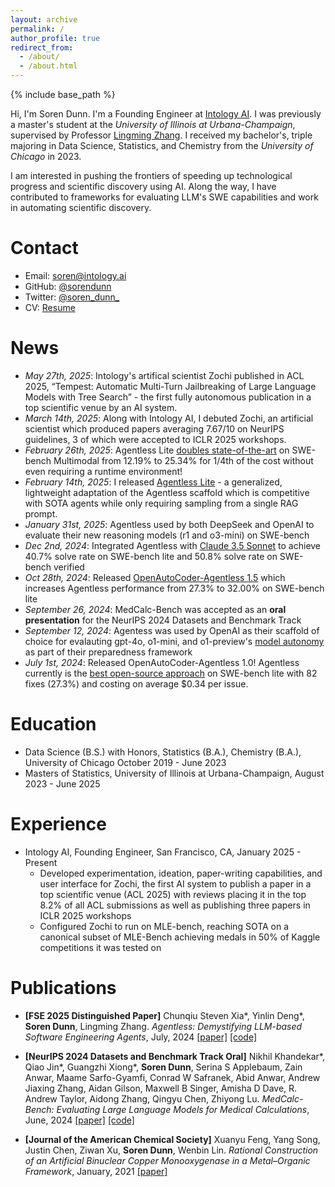 ```yaml
---
layout: archive
permalink: /
author_profile: true
redirect_from: 
  - /about/
  - /about.html
---
```


{% include base_path %}

Hi, I'm Soren Dunn. I'm a Founding Engineer at [Intology AI](https://www.intology.ai). I was previously a master's student at the *University of Illinois at Urbana-Champaign*, supervised by Professor [Lingming Zhang](https://lingming.cs.illinois.edu/index.html). I received my bachelor's, triple majoring in Data Science, Statistics, and Chemistry from the *University of Chicago* in 2023.

I am interested in pushing the frontiers of speeding up technological progress and scientific discovery using AI. Along the way, I have contributed to frameworks for evaluating LLM's SWE capabilities and work in automating scientific discovery.

Contact
=====
- Email: [soren@intology.ai](mailto:soren@intology.ai)
- GitHub: [@sorendunn](https://github.com/sorendunn)
- Twitter: [@soren_dunn_](https://twitter.com/soren_dunn_)
- CV: [Resume](https://drive.google.com/file/d/1vkVBOFYVau3r3tdOwhPvnSWvygM0-r_w/view?usp=sharing)

News
=====
- *May 27th, 2025*: Intology's artifical scientist Zochi published in ACL 2025, “Tempest: Automatic Multi-Turn Jailbreaking of Large Language Models with Tree Search” - the first fully autonomous publication in a top scientific venue by an AI system.
- *March 14th, 2025*: Along with Intology AI, I debuted Zochi, an artificial scientist which produced papers averaging 7.67/10 on NeurIPS guidelines, 3 of which were accepted to ICLR 2025 workshops.
- *February 26th, 2025*: Agentless Lite <ins>doubles state-of-the-art</ins> on SWE-bench Multimodal from 12.19% to 25.34% for 1/4th of the cost without even requiring a runtime environment!
- *February 14th, 2025*: I released [Agentless Lite](https://github.com/sorendunn/Agentless-Lite) - a generalized, lightweight adaptation of the Agentless scaffold which is competitive with SOTA agents while only requiring sampling from a single RAG prompt.
- *January 31st, 2025*: Agentless used by both DeepSeek and OpenAI to evaluate their new reasoning models (r1 and o3-mini) on SWE-bench
- *Dec 2nd, 2024*: Integrated Agentless with <ins>Claude 3.5 Sonnet</ins> to achieve 40.7% solve rate on SWE-bench lite and 50.8% solve rate on SWE-bench verified
- *Oct 28th, 2024*: Released <ins>OpenAutoCoder-Agentless 1.5</ins> which increases Agentless performance from 27.3% to 32.00% on SWE-bench lite
- *September 26, 2024*: MedCalc-Bench was accepted as an **oral presentation** for the NeurIPS 2024 Datasets and Benchmark Track
- *September 12, 2024*: Agentess was used by OpenAI as their scaffold of choice for evalauting gpt-4o, o1-mini, and o1-preview's <ins>model autonomy</ins> as part of their preparedness framework
- *July 1st, 2024*: Released OpenAutoCoder-Agentless 1.0! Agentless currently is the <ins>best open-source approach</ins> on SWE-bench lite with 82 fixes (27.3%) and costing on average $0.34 per issue.

Education
=====
- Data Science (B.S.) with Honors, Statistics (B.A.), Chemistry (B.A.), University of Chicago October 2019 - June 2023
- Masters of Statistics, University of Illinois at Urbana-Champaign, August 2023 - June 2025

Experience
=====
- Intology AI, Founding Engineer, San Francisco, CA, January 2025 - Present
  - Developed experimentation, ideation, paper-writing capabilities, and user interface for Zochi, the first AI system to publish a paper in a top scientific venue (ACL 2025) with reviews placing it in the top 8.2% of all ACL submissions as well as publishing three papers in ICLR 2025 workshops
  - Configured Zochi to run on MLE-bench, reaching SOTA on a canonical subset of MLE-Bench achieving medals in 50% of Kaggle competitions it was tested on
  
Publications
=====

- **[FSE 2025 Distinguished Paper]** Chunqiu Steven Xia\*, Yinlin Deng\*, **Soren Dunn**, Lingming Zhang. *Agentless: Demystifying LLM-based Software Engineering Agents*, July, 2024 [[paper]](https://arxiv.org/pdf/2407.01489) [[code]](https://github.com/OpenAutoCoder/Agentless)

- **[NeurIPS 2024 Datasets and Benchmark Track Oral]** Nikhil Khandekar\*, Qiao Jin\*, Guangzhi Xiong\*, **Soren Dunn**, Serina S Applebaum, Zain Anwar, Maame Sarfo-Gyamfi, Conrad W Safranek, Abid Anwar, Andrew Jiaxing Zhang, Aidan Gilson, Maxwell B Singer, Amisha D Dave, R. Andrew Taylor, Aidong Zhang, Qingyu Chen, Zhiyong Lu. *MedCalc-Bench: Evaluating Large Language Models for Medical Calculations*, June, 2024 [[paper]](https://openreview.net/pdf?id=VXohja0vrQ) [[code]](https://github.com/ncbi-nlp/MedCalc-Bench) 

- **[Journal of the American Chemical Society]** Xuanyu Feng, Yang Song, Justin Chen, Ziwan Xu, **Soren Dunn**, Wenbin Lin. *Rational Construction of an Artificial Binuclear Copper Monooxygenase in a Metal–Organic Framework*, January, 2021 [[paper]](https://pubs.acs.org/doi/full/10.1021/jacs.0c11920)